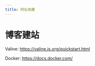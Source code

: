 ```yaml
---
title: 网址收藏
---
```


# 博客建站

Valine: https://valine.js.org/quickstart.html

Docker: https://docs.docker.com/